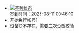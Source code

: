 - [![签到状态](https://github.com/womade/Cloud189-Actions/actions/workflows/main.yml/badge.svg?branch=main)](https://github.com/womade/Cloud189-Actions/actions/workflows/main.yml) <br> 签到时间：2025-08-11 00:46:10
- 开始执行帐号1
- 设备ID不存在，需要二次设备校验
